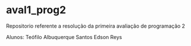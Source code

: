 # aval1_prog2
Repositorio referente a resolução da primeira avaliação de programação 2

Alunos: Teófilo Albuquerque Santos
        Edson Reys